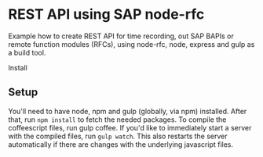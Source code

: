 REST API using SAP node-rfc
===========================

Example how to create REST API for time recording, out SAP BAPIs or remote function modules (RFCs), using node-rfc, node, express and gulp as a build tool. 

Install 






## Setup
You'll need to have node, npm and gulp (globally, via npm) installed. After that, run
`npm install` to fetch the needed packages. To compile
the coffeescript files, run gulp coffee. If you'd like to immediately start a server
with the compiled files, run `gulp watch`. This also restarts the server automatically
if there are changes with the underlying javascript files.
